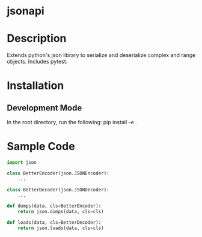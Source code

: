 # jsonapi

# Description
Extends python's json library to serialize and deserialize complex and range objects. Includes pytest.

# Installation 
## Development Mode
In the root directory, run the following: pip install -e .

# Sample Code
```python
import json

class BetterEncoder(json.JSONEncoder):
    ...

class BetterDecoder(json.JSONDecoder):
    ...

def dumps(data, cls=BetterEncoder):
    return json.dumps(data, cls=cls)

def loads(data, cls=BetterDecoder):
    return json.loads(data, cls=cls)
```
